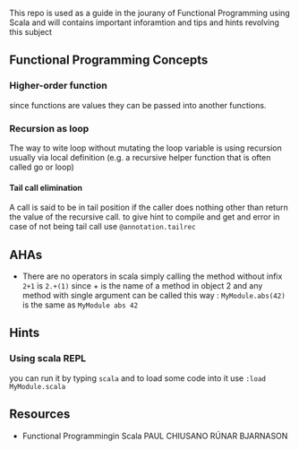 This repo is used as a guide in the jourany of Functional Programming using Scala
and will contains important inforamtion and tips and hints revolving this subject

## Functional Programming Concepts

### Higher-order function
since functions are values they can be passed into another functions.

### Recursion as loop
The way to wite loop without mutating the loop variable
is using recursion usually via local definition (e.g. a recursive helper function that is often called go or loop)

#### Tail call elimination
A call is said to be in tail position if the caller does nothing other than return the value of the recursive call.
to give hint to compile and get and error in case of not being tail call use `@annotation.tailrec`



## AHAs
- There are no operators in scala simply calling the method without infix 
`2+1` is `2.+(1)` since + is the name of a method in object 2 and any method with single
argument can be called this way : `MyModule.abs(42)` is the same as `MyModule abs 42`




## Hints

### Using scala REPL
you can run it by typing `scala` and to load some code into it use `:load MyModule.scala`


## Resources
- Functional Programmingin Scala
PAUL CHIUSANO
RÚNAR BJARNASON
